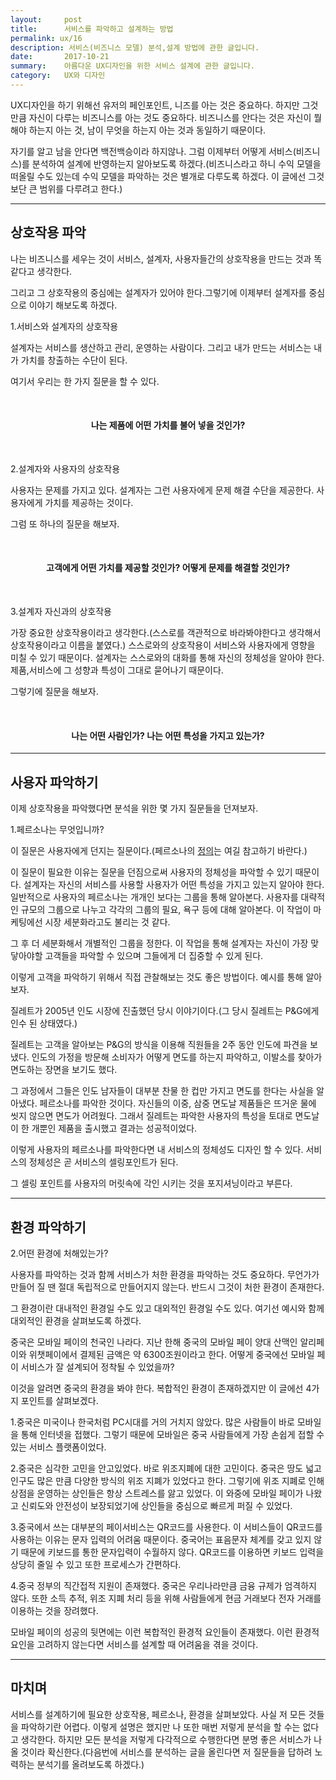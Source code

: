 ```yaml
---
layout:     post
title:      서비스를 파악하고 설계하는 방법
permalink: ux/16
description: 서비스(비즈니스 모델) 분석,설계 방법에 관한 글입니다.
date:       2017-10-21
summary:    아름다운 UX디자인을 위한 서비스 설계에 관한 글입니다.
category: 	UX와 디자인
---
```



UX디자인을 하기 위해선 유저의 페인포인트, 니즈를 아는 것은 중요하다. 하지만 그것만큼 자신이 다루는 비즈니스를 아는 것도 중요하다. 비즈니스를 안다는 것은 자신이 뭘 해야 하는지 아는 것, 남이 무엇을 하는지 아는 것과 동일하기 때문이다.

자기를 알고 남을 안다면 백전백승이라 하지않나. 그럼 이제부터 어떻게 서비스(비즈니스)를 분석하여 설계에 반영하는지 알아보도록 하겠다.(비즈니스라고 하니 수익 모델을 떠올릴 수도 있는데 수익 모델을 파악하는 것은 별개로 다루도록 하겠다. 이 글에선 그것 보단 큰 범위를 다루려고 한다.)

- - -

## 상호작용 파악

나는 비즈니스를 세우는 것이 서비스, 설계자, 사용자들간의 상호작용을 만드는 것과 똑같다고 생각한다. 

그리고 그 상호작용의 중심에는 설계자가 있어야 한다.그렇기에 이제부터 설계자를 중심으로 이야기 해보도록 하겠다.

1.서비스와 설계자의 상호작용

설계자는 서비스를 생산하고 관리, 운영하는 사람이다. 그리고 내가 만드는 서비스는 내가 가치를 창출하는 수단이 된다.

여기서 우리는 한 가지 질문을 할 수 있다.

<br>

<h4><p align="center">나는 제품에 어떤 가치를 불어 넣을 것인가?</p></h4>

<br>

2.설계자와 사용자의 상호작용

사용자는 문제를 가지고 있다. 설계자는 그런 사용자에게 문제 해결 수단을 제공한다. 사용자에게 가치를 제공하는 것이다.

그럼 또 하나의 질문을 해보자.

<br>

<h4><p align="center">고객에게 어떤 가치를 제공할 것인가? 어떻게 문제를 해결할 것인가?</p></h4>

<br>

3.설계자 자신과의 상호작용

가장 중요한 상호작용이라고 생각한다.(스스로를 객관적으로 바라봐야한다고 생각해서 상호작용이라고 이름을 붙였다.) 스스로와의 상호작용이 서비스와 사용자에게 영향을 미칠 수 있기 때문이다. 설계자는 스스로와의 대화를 통해 자신의 정체성을 알아야 한다. 제품,서비스에 그 성향과 특성이 그대로 묻어나기 때문이다. 

그렇기에 질문을 해보자.

<br>

<h4><p align="center">나는 어떤 사람인가? 나는 어떤 특성을 가지고 있는가?</p></h4>

- - -

##  사용자 파악하기

이제 상호작용을 파악했다면 분석을 위한 몇 가지 질문들을 던져보자.

1.페르소나는 무엇입니까?

이 질문은 사용자에게 던지는 질문이다.(페르소나의 [정의](https://ko.wikipedia.org/wiki/%ED%8E%98%EB%A5%B4%EC%86%8C%EB%82%98_%EB%B0%A9%EB%B2%95%EB%A1%A0)는 여길 참고하기 바란다.)

이 질문이 필요한 이유는 질문을 던짐으로써 사용자의 정체성을 파악할 수 있기 때문이다.
설계자는 자신의 서비스를 사용할 사용자가 어떤 특성을 가지고 있는지 알아야 한다. 일반적으로 사용자의 페르소나는 개개인 보다는 그룹을 통해 알아본다. 사용자를 대략적인 규모의 그룹으로 나누고 각각의 그룹의 필요, 욕구 등에 대해 알아본다. 이 작업이 마케팅에선 시장 세분화라고도 불리는 것 같다.

그 후 더 세분화해서 개별적인 그룹을 정한다. 이 작업을 통해 설계자는 자신이 가장 맞닿아야할 고객들을 파악할 수 있으며 그들에게 더 집중할 수 있게 된다.

이렇게 고객을 파악하기 위해서 직접 관찰해보는 것도 좋은 방법이다. 예시를 통해 알아보자. 

질레트가 2005년 인도 시장에 진출했던 당시 이야기이다.(그 당시 질레트는 P&G에게 인수 된 상태였다.) 

질레트는 고객을 알아보는 P&G의 방식을 이용해 직원들을 2주 동안 인도에 파견을 보냈다. 인도의 가정을 방문해 소비자가 어떻게 면도를 하는지 파악하고, 이발소를 찾아가 면도하는 장면을 보기도 했다.

그 과정에서 그들은 인도 남자들이 대부분 찬물 한 컵만 가지고 면도를 한다는 사실을 알아냈다. 페르소나를 파악한 것이다. 자신들의 이중, 삼중 면도날 제품들은 뜨거운 물에 씻지 않으면 면도가 어려웠다. 그래서 질레트는 파악한 사용자의 특성을 토대로 면도날이 한 개뿐인 제품을 출시했고 결과는 성공적이었다.

이렇게 사용자의 페르소나를 파악한다면 내 서비스의 정체성도 디자인 할 수 있다. 서비스의 정체성은 곧 서비스의 셀링포인트가 된다.

그 셀링 포인트를 사용자의 머릿속에 각인 시키는 것을 포지셔닝이라고 부른다.

- - -

## 환경 파악하기

2.어떤 환경에 처해있는가?

사용자를 파악하는 것과 함께 서비스가 처한 환경을 파악하는 것도 중요하다. 무언가가 만들어 질 땐 절대 독립적으로 만들어지지 않는다. 반드시 그것이 처한 환경이 존재한다.

그 환경이란 대내적인 환경일 수도 있고 대외적인 환경일 수도 있다. 여기선 예시와 함께 대외적인 환경을 살펴보도록 하겠다.

중국은 모바일 페이의 천국인 나라다. 지난 한해 중국의 모바일 페이 양대 산맥인 알리페이와 위챗페이에서 결제된 금액은 약 6300조원이라고 한다. 어떻게 중국에선 모바일 페이 서비스가 잘 설계되어 정착될 수 있었을까?

이것을 알려면 중국의 환경을 봐야 한다. 복합적인 환경이 존재하겠지만 이 글에선 4가지 포인트를 살펴보겠다.

1.중국은 미국이나 한국처럼 PC시대를 거의 거치지 않았다. 많은 사람들이 바로 모바일을 통해 인터넷을 접했다. 그렇기 때문에 모바일은 중국 사람들에게 가장 손쉽게 접할 수 있는 서비스 플랫폼이었다.

2.중국은 심각한 고민을 안고있었다. 바로 위조지폐에 대한 고민이다. 중국은 땅도 넓고 인구도 많은 만큼 다양한 방식의 위조 지폐가 있었다고 한다. 그렇기에 위조 지폐로 인해 상점을 운영하는 상인들은 항상 스트레스를 앓고 있었다. 이 와중에 모바일 페이가 나왔고 신뢰도와 안전성이 보장되었기에 상인들을 중심으로 빠르게 퍼질 수 있었다.

3.중국에서 쓰는 대부분의 페이서비스는 QR코드를 사용한다. 이 서비스들이 QR코드를 사용하는 이유는 문자 입력의 어려움 때문이다. 중국어는 표음문자 체계를 갖고 있지 않기 때문에 키보드를 통한 문자입력이 수월하지 않다. QR코드를 이용하면 키보드 입력을 상당히 줄일 수 있고 또한 프로세스가 간편하다.

4.중국 정부의 직간접적 지원이 존재했다. 중국은 우리나라만큼 금융 규제가 엄격하지 않다. 또한 소득 추적, 위조 지폐 처리 등을 위해 사람들에게 현금 거래보다 전자 거래를 이용하는 것을 장려했다.

모바일 페이의 성공의 뒷면에는 이런 복합적인 환경적 요인들이 존재했다. 이런 환경적 요인을 고려하지 않는다면 서비스를 설계할 때 어려움을 겪을 것이다.

- - -
## 마치며 

서비스를 설계하기에 필요한 상호작용, 페르소나, 환경을 살펴보았다. 사실 저 모든 것들을 파악하기란 어렵다. 이렇게 설명은 했지만 나 또한 매번 저렇게 분석을 할 수는 없다고 생각한다. 하지만 모든 분석을 저렇게 다각적으로 수행한다면 분명 좋은 서비스가 나올 것이라 확신한다.(다음번에 서비스를 분석하는 글을 올린다면 저 질문들을 답하려 노력하는 분석기를 올려보도록 하겠다.) 